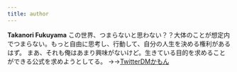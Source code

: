 ```yaml
---
title: author
---
```


**Takanori Fukuyama** この世界、つまらないと思わない？？大体のことが想定内でつまらない。もっと自由に思考し、行動して、自分の人生を決める権利があるはず。
まあ、それも俺はあまり興味がないけど。生きている目的を求めることができる公式を求めようとしてる。
→→[TwitterDMかもん](https://twitter.com/thisistakanori)